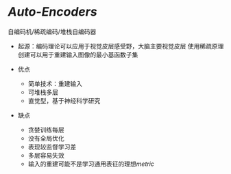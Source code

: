#	*Auto-Encoders*

自编码机/稀疏编码/堆栈自编码器

-	起源：编码理论可以应用于视觉皮层感受野，大脑主要视觉皮层
	使用稀疏原理创建可以用于重建输入图像的最小基函数子集

-	优点
	-	简单技术：重建输入
	-	可堆栈多层
	-	直觉型，基于神经科学研究

-	缺点
	-	贪婪训练每层
	-	没有全局优化
	-	表现较监督学习差
	-	多层容易失效
	-	输入的重建可能不是学习通用表征的理想*metric*

